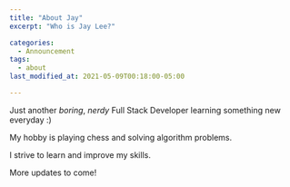```yaml
---
title: "About Jay"
excerpt: "Who is Jay Lee?"

categories:
  - Announcement
tags:
  - about
last_modified_at: 2021-05-09T00:18:00-05:00

---
```



Just another *boring*, *nerdy* Full Stack Developer learning something new everyday :)

My hobby is playing chess and solving algorithm problems.

I strive to learn and improve my skills. 

More updates to come!